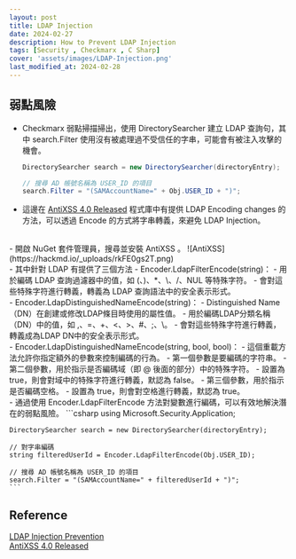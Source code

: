 ```yaml
---
layout: post
title: LDAP Injection
date: 2024-02-27
description: How to Prevent LDAP Injection
tags: [Security , Checkmarx , C Sharp]
cover: 'assets/images/LDAP-Injection.png'
last_modified_at: 2024-02-28
--- 
```

## 弱點風險 
- Checkmarx 弱點掃描掃出，使用 DirectorySearcher 建立 LDAP 查詢句，其中 search.Filter 使用沒有被處理過不受信任的字串，可能會有被注入攻擊的機會。  
    ```csharp
    DirectorySearcher search = new DirectorySearcher(directoryEntry);

    // 搜尋 AD 帳號名稱為 USER_ID 的項目
    search.Filter = "(SAMAccountName=" + Obj.USER_ID + ")";
    ```
  
- 這邊在 [AntiXSS 4.0 Released](https://learn.microsoft.com/zh-tw/archive/blogs/securitytools/antixss-4-0-released) 程式庫中有提供 LDAP Encoding changes 的方法，可以透過 Encode 的方式將字串轉義，來避免 LDAP Injection。  
<br>
- 開啟 NuGet 套件管理員，搜尋並安裝 AntiXSS 。  
![AntiXSS](https://hackmd.io/_uploads/rkFE0gs2T.png)  
<br>
- 其中針對 LDAP 有提供了三個方法  
    - Encoder.LdapFilterEncode(string)：  
        - 用於編碼 LDAP 查詢過濾器中的值，如 (、)、*、\、/、NUL 等特殊字符。  
        - 會對這些特殊字符進行轉義，轉義為 LDAP 查詢語法中的安全表示形式。  
<br>
    - Encoder.LdapDistinguishedNameEncode(string)：  
        - Distinguished Name（DN）在創建或修改LDAP條目時使用的屬性值。  
        - 用於編碼LDAP分類名稱（DN）中的值，如 ,、=、+、<、>、#、;、\。  
        - 會對這些特殊字符進行轉義，轉義成為LDAP DN中的安全表示形式。  
<br>
    - Encoder.LdapDistinguishedNameEncode(string, bool, bool)：  
        - 這個重載方法允許你指定額外的參數來控制編碼的行為。  
        - 第一個參數是要編碼的字符串。  
        - 第二個參數，用於指示是否編碼域（即 @ 後面的部分）中的特殊字符。  
            - 設置為 true，則會對域中的特殊字符進行轉義，默認為 false。  
        - 第三個參數，用於指示是否編碼空格。  
            - 設置為 true，則會對空格進行轉義，默認為 true。  
<br>
- 通過使用 Encoder.LdapFilterEncode 方法對變數進行編碼，可以有效地解決潛在的弱點風險。  
    ```csharp
    using Microsoft.Security.Application;

    DirectorySearcher search = new DirectorySearcher(directoryEntry);

    // 對字串編碼
    string filteredUserId = Encoder.LdapFilterEncode(Obj.USER_ID);

    // 搜尋 AD 帳號名稱為 USER_ID 的項目
    search.Filter = "(SAMAccountName=" + filteredUserId + ")";
    ```

## Reference  
[LDAP Injection Prevention](https://cheatsheetseries.owasp.org/cheatsheets/LDAP_Injection_Prevention_Cheat_Sheet.html)  
[AntiXSS 4.0 Released](https://learn.microsoft.com/zh-tw/archive/blogs/securitytools/antixss-4-0-released)  
